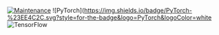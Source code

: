 [![Maintenance](https://img.shields.io/badge/Maintained%3F-yes-green.svg)](https://GitHub.com/Naereen/StrapDown.js/graphs/commit-activity)
![PyTorch](https://img.shields.io/badge/PyTorch-%23EE4C2C.svg?style=for-the-badge&logo=PyTorch&logoColor=white
![TensorFlow](https://img.shields.io/badge/TensorFlow-%23FF6F00.svg?style=for-the-badge&logo=TensorFlow&logoColor=white)
